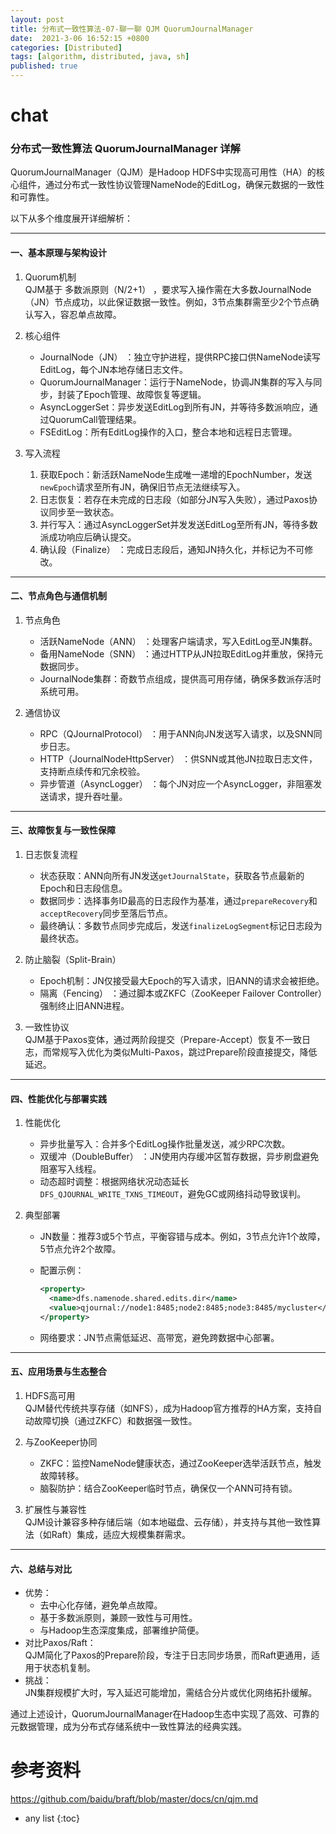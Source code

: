 ```yaml
---
layout: post
title: 分布式一致性算法-07-聊一聊 QJM QuorumJournalManager
date:  2021-3-06 16:52:15 +0800
categories: [Distributed]
tags: [algorithm, distributed, java, sh]
published: true
---
```



# chat



### 分布式一致性算法 QuorumJournalManager 详解

QuorumJournalManager（QJM）是Hadoop HDFS中实现高可用性（HA）的核心组件，通过分布式一致性协议管理NameNode的EditLog，确保元数据的一致性和可靠性。

以下从多个维度展开详细解析：

---

#### 一、基本原理与架构设计
1. Quorum机制  
   QJM基于 多数派原则（N/2+1） ，要求写入操作需在大多数JournalNode（JN）节点成功，以此保证数据一致性。例如，3节点集群需至少2个节点确认写入，容忍单点故障。

2. 核心组件  
   - JournalNode（JN） ：独立守护进程，提供RPC接口供NameNode读写EditLog，每个JN本地存储日志文件。  
   - QuorumJournalManager：运行于NameNode，协调JN集群的写入与同步，封装了Epoch管理、故障恢复等逻辑。  
   - AsyncLoggerSet：异步发送EditLog到所有JN，并等待多数派响应，通过QuorumCall管理结果。  
   - FSEditLog：所有EditLog操作的入口，整合本地和远程日志管理。

3. 写入流程  
   1. 获取Epoch：新活跃NameNode生成唯一递增的EpochNumber，发送`newEpoch`请求至所有JN，确保旧节点无法继续写入。  
   2. 日志恢复：若存在未完成的日志段（如部分JN写入失败），通过Paxos协议同步至一致状态。  
   3. 并行写入：通过AsyncLoggerSet并发发送EditLog至所有JN，等待多数派成功响应后确认提交。  
   4. 确认段（Finalize） ：完成日志段后，通知JN持久化，并标记为不可修改。

---

#### 二、节点角色与通信机制
1. 节点角色  
   - 活跃NameNode（ANN） ：处理客户端请求，写入EditLog至JN集群。  
   - 备用NameNode（SNN） ：通过HTTP从JN拉取EditLog并重放，保持元数据同步。  
   - JournalNode集群：奇数节点组成，提供高可用存储，确保多数派存活时系统可用。

2. 通信协议  
   - RPC（QJournalProtocol） ：用于ANN向JN发送写入请求，以及SNN同步日志。  
   - HTTP（JournalNodeHttpServer） ：供SNN或其他JN拉取日志文件，支持断点续传和冗余校验。  
   - 异步管道（AsyncLogger） ：每个JN对应一个AsyncLogger，非阻塞发送请求，提升吞吐量。

---

#### 三、故障恢复与一致性保障
1. 日志恢复流程  
   - 状态获取：ANN向所有JN发送`getJournalState`，获取各节点最新的Epoch和日志段信息。  
   - 数据同步：选择事务ID最高的日志段作为基准，通过`prepareRecovery`和`acceptRecovery`同步至落后节点。  
   - 最终确认：多数节点同步完成后，发送`finalizeLogSegment`标记日志段为最终状态。

2. 防止脑裂（Split-Brain）  
   - Epoch机制：JN仅接受最大Epoch的写入请求，旧ANN的请求会被拒绝。  
   - 隔离（Fencing） ：通过脚本或ZKFC（ZooKeeper Failover Controller）强制终止旧ANN进程。

3. 一致性协议  
   QJM基于Paxos变体，通过两阶段提交（Prepare-Accept）恢复不一致日志，而常规写入优化为类似Multi-Paxos，跳过Prepare阶段直接提交，降低延迟。

---

#### 四、性能优化与部署实践
1. 性能优化  
   - 异步批量写入：合并多个EditLog操作批量发送，减少RPC次数。  
   - 双缓冲（DoubleBuffer） ：JN使用内存缓冲区暂存数据，异步刷盘避免阻塞写入线程。  
   - 动态超时调整：根据网络状况动态延长`DFS_QJOURNAL_WRITE_TXNS_TIMEOUT`，避免GC或网络抖动导致误判。

2. 典型部署  
   - JN数量：推荐3或5个节点，平衡容错与成本。例如，3节点允许1个故障，5节点允许2个故障。  
   - 配置示例：  
     ```xml
     <property>
       <name>dfs.namenode.shared.edits.dir</name>
       <value>qjournal://node1:8485;node2:8485;node3:8485/mycluster</value>
     </property>
     ```
  
   - 网络要求：JN节点需低延迟、高带宽，避免跨数据中心部署。

---

#### 五、应用场景与生态整合
1. HDFS高可用  
   QJM替代传统共享存储（如NFS），成为Hadoop官方推荐的HA方案，支持自动故障切换（通过ZKFC）和数据强一致性。

2. 与ZooKeeper协同  
   - ZKFC：监控NameNode健康状态，通过ZooKeeper选举活跃节点，触发故障转移。  
   - 脑裂防护：结合ZooKeeper临时节点，确保仅一个ANN可持有锁。

3. 扩展性与兼容性  
   QJM设计兼容多种存储后端（如本地磁盘、云存储），并支持与其他一致性算法（如Raft）集成，适应大规模集群需求。

---

#### 六、总结与对比
- 优势：  
  - 去中心化存储，避免单点故障。  
  - 基于多数派原则，兼顾一致性与可用性。  
  - 与Hadoop生态深度集成，部署维护简便。  
- 对比Paxos/Raft：  
  QJM简化了Paxos的Prepare阶段，专注于日志同步场景，而Raft更通用，适用于状态机复制。  
- 挑战：  
  JN集群规模扩大时，写入延迟可能增加，需结合分片或优化网络拓扑缓解。

通过上述设计，QuorumJournalManager在Hadoop生态中实现了高效、可靠的元数据管理，成为分布式存储系统中一致性算法的经典实践。


# 参考资料

https://github.com/baidu/braft/blob/master/docs/cn/qjm.md

* any list
{:toc}